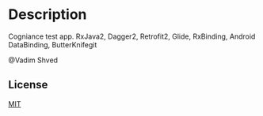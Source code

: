 # Description

Cogniance test app. RxJava2, Dagger2, Retrofit2, Glide, RxBinding, Android DataBinding, ButterKnifegit

@Vadim Shved

## License
[MIT](https://choosealicense.com/licenses/mit/)
